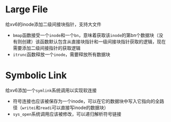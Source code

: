 # Large File
给xv6的inode添加二级间接块指针，支持大文件

- `bmap`函数接受一个`inode`和一个`bn`，意味着获取该`inode`的第bn个数据块（没有则创建）该函数默认包含从直接块指针和一级间接块指针获取的逻辑，现在需要添加二级间接指针的获取逻辑
- `itrunc`函数释放一个`inode`，需要释放所有数据块

# Symbolic Link
给xv6添加一个`symlink`系统调用以实现软连接

- 符号连接也应该被保存为一个inode，可以在它的数据块中写入它指向的全路径（`writei`和`readi`可以直接写inode的数据块）
- `sys_open`系统调用应该被修改，可以递归解析符号链接


